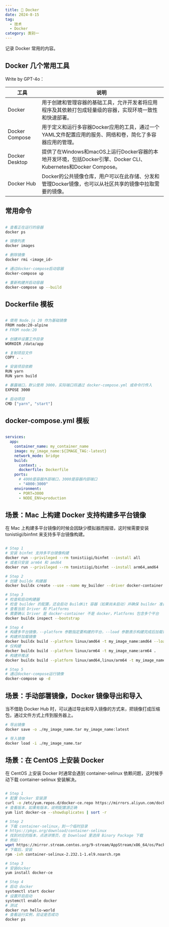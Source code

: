 ```yaml
---
title: 🐳 Docker
date: 2024-8-15
tag:
  - 技术
  - Docker
category: 类别一
---
```


记录 Docker 常用的内容。

## Docker 几个常用工具
Write by GPT-4o：

| 工具           | 说明                                                                                                                                                        |
| -------------- | ------------------------------------------------------------------------------------------------------------------------------------------------------------ |
| Docker         | 用于创建和管理容器的基础工具，允许开发者将应用程序及其依赖打包成轻量级的容器，实现环境一致性和快速部署。                                                           |
| Docker Compose | 用于定义和运行多容器Docker应用的工具，通过一个YAML文件配置应用的服务、网络和卷，简化了多容器应用的管理。                                                         |
| Docker Desktop | 提供了在Windows和macOS上运行Docker容器的本地开发环境，包括Docker引擎、Docker CLI、Kubernetes和Docker Compose。                                                   |
| Docker Hub     | Docker的公共镜像仓库，用户可以在此存储、分发和管理Docker镜像，也可以从社区共享的镜像中拉取需要的镜像。                                                            |




## 常用命令

```bash

# 查看正在运行的容器
docker ps 

# 镜像列表
docker images

# 删除镜像
docker rmi <image_id>

# 通过docker-compose启动容器
docker-compose up

# 重新构建并启动容器
docker-compose up --build  

```

## Dockerfile 模板

```bash

# 使用 Node.js 20 作为基础镜像
FROM node:20-alpine
# FROM node:20

# 创建并设置工作目录
WORKDIR /data/app

# 复制项目文件
COPY . .

# 安装项目依赖
RUN yarn
RUN yarn build

# 暴露端口，默认使用 3000，实际端口将通过 docker-compose.yml 或命令行传入
EXPOSE 3000

# 启动项目
CMD ["yarn", "start"]

```

## docker-compose.yml 模板

```yaml

services:
  app:
    container_name: my_container_name 
    image: my_image_name:${IMAGE_TAG:-latest}
    network_mode: bridge
    build:
      context: .
      dockerfile: Dockerfile
    ports:
      # 4000是容器外部端口，3000是容器内部端口
      - "4000:3000"
    environment:
      - PORT=3000
      - NODE_ENV=production


```


## 场景：Mac 上构建 Docker 支持构建多平台镜像

在 Mac 上构建多平台镜像的时候会因缺少模拟器而报错，这时候需要安装 tonistiigi/binfmt 来支持多平台镜像构建。

```bash

# Step 1
# 安装 binfmt 支持多平台镜像构建
docker run --privileged --rm tonistiigi/binfmt --install all
# 或者只安装 arm64 和 amd64
docker run --privileged --rm tonistiigi/binfmt --install arm64,amd64

# Step 2
# 创建 buildx 构建器
docker buildx create --use --name my_builder --driver docker-container

# Step 3
# 检查和启动构建器
# 检查 builder 的配置，还会启动 BuildKit 容器（如果尚未启动）并确保 builder 准备好用于构建任务
# 查看当前 Driver 和 Platforms
# 需要确认 Driver 是 docker-container 不是 docker，Platforms 包含多个平台
docker buildx inspect --bootstrap

# Step 4
# 构建多平台镜像，--platform 参数指定要构建的平台，--load 参数表示构建完成后加载镜像（该情况只能支持一个 platform），--push 表示构建完成后推送镜像
# 构建并加载镜像
docker buildx build --platform linux/amd64 -t my_image_name:amd64 --load .
# 仅构建
docker buildx build --platform linux/arm64 -t my_image_name:arm64 .
# 构建并推送
docker buildx build --platform linux/amd64,linux/arm64 -t my_image_name:latest --push .

# Step 5
# 通过docker-compose运行镜像
docker-compose up -d

```


## 场景：手动部署镜像，Docker 镜像导出和导入
当不借助 Docker Hub 时，可以通过导出和导入镜像的方式来，把镜像打成压缩包，通过文件方式上传到服务器上。

```bash
# 导出镜像
docker save -o ./my_image_name.tar my_image_name:latest

# 导入镜像
docker load -i ./my_image_name.tar

```


## 场景：在 CentOS 上安装 Docker
在 CentOS 上安装 Docker 时通常会遇到 container-selinux 依赖问题，这时候手动下载 container-selinux 安装解决。

```bash

# Step 1
# 配置 Docker 安装源
curl -o /etc/yum.repos.d/docker-ce.repo https://mirrors.aliyun.com/docker-ce/linux/centos/docker-ce.repo
# 查看版本，如果有版本，说明配置源正确
yum list docker-ce --showduplicates | sort -r

# Step 2
# 下载 container-selinux，到一个临时目录
# https://pkgs.org/download/container-selinux
# 找到对应的版本，点进详情页，在 Download 里选择 Binary Package 下载
# 例如：
wget https://mirror.stream.centos.org/9-stream/AppStream/x86_64/os/Packages/container-selinux-2.232.1-1.el9.noarch.rpm
# 下载后，安装
rpm -ivh container-selinux-2.232.1-1.el9.noarch.rpm

# Step 3
# 安装docker
yum install docker-ce

# Step 4
# 启动 docker
systemctl start docker
# 设置开启启动
systemctl enable docker
# 测试
docker run hello-world
# 查看运行实例，验证是否成功
docker ps

```